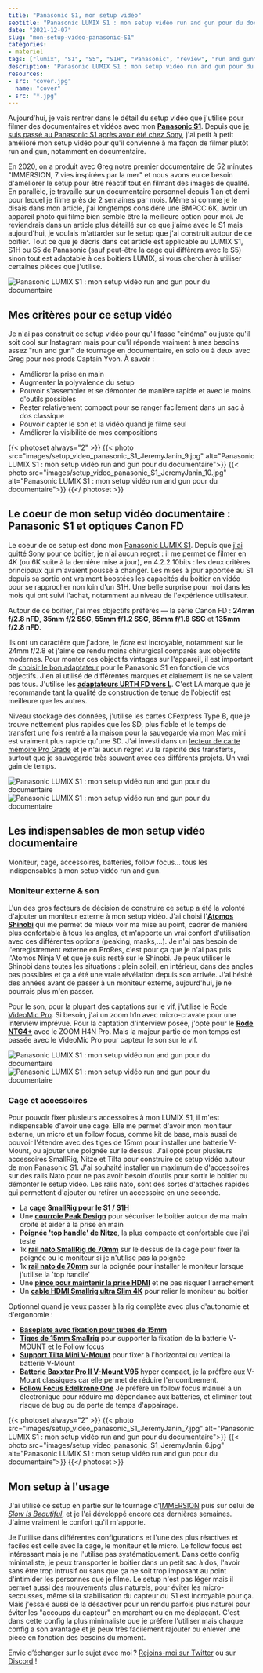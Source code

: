 ```yaml
---
title: "Panasonic S1, mon setup vidéo"
seotitle: "Panasonic LUMIX S1 : mon setup vidéo run and gun pour du documentaire"
date: "2021-12-07"
slug: "mon-setup-video-panasonic-S1"
categories:
- materiel
tags: ["lumix", "S1", "S5", "S1H", "Panasonic", "review", "run and gun", "setup vidéo", "caméra", "documentaire", "vidéo", "rig", "camera rig"]
description: "Panasonic LUMIX S1 : mon setup vidéo run and gun pour du documentaire"
resources:
- src: "cover.jpg"
  name: "cover"
- src: "*.jpg"
---
```

Aujourd'hui, je vais rentrer dans le détail du setup vidéo que j'utilise pour filmer des documentaires et vidéos avec mon [**Panasonic S1**](https://www.digit-photo.com/PANASONIC-Lumix-S1-Boitier-Nu-rPANASONICDCS1EK.html?dpa_id=21). Depuis que [je suis passé au Panasonic S1 après avoir été chez Sony](https://jeremyjanin.com/matos-photo-video-pourquoi-jai-quitte-sony-pour-le-panasonic-s1/), j'ai petit à petit amélioré mon setup vidéo pour qu'il convienne à ma façon de filmer plutôt run and gun, notamment en documentaire.

En 2020, on a produit avec Greg notre premier documentaire de 52 minutes "IMMERSION, 7 vies inspirées par la mer" et nous avons eu ce besoin d'améliorer le setup pour être réactif tout en filmant des images de qualité. En parallèle, je travaille sur un documentaire personnel depuis 1 an et demi pour lequel je filme près de 2 semaines par mois. Même si comme je le disais dans mon article, j'ai longtemps considéré une BMPCC 6K, avoir un appareil photo qui filme bien semble être la meilleure option pour moi. Je reviendrais dans un article plus détaillé sur ce que j'aime avec le S1 mais aujourd'hui, je voulais m'attarder sur le setup que j'ai construit autour de ce boitier. Tout ce que je décris dans cet article est applicable au LUMIX S1, S1H ou S5 de Panasonic (sauf peut-être la cage qui diffèrera avec le S5) sinon tout est adaptable à ces boitiers LUMIX, si vous chercher à utiliser certaines pièces que j'utilise.

![Panasonic LUMIX S1 : mon setup vidéo run and gun pour du documentaire](images/setup_video_panasonic_S1_JeremyJanin_9.gif)

## Mes critères pour ce setup vidéo

Je n'ai pas construit ce setup vidéo pour qu'il fasse "cinéma" ou juste qu'il soit cool sur Instagram mais pour qu'il réponde vraiment à mes besoins assez "run and gun" de tournage en documentaire, en solo ou à deux avec Greg pour nos prods Captain Yvon. À savoir :

- Améliorer la prise en main
- Augmenter la polyvalence du setup
- Pouvoir s'assembler et se démonter de manière rapide et avec le moins d'outils possibles
- Rester relativement compact pour se ranger facilement dans un sac à dos classique
- Pouvoir capter le son et la vidéo quand je filme seul
- Améliorer la visibilité de mes compositions

{{< photoset always="2" >}} {{< photo src="images/setup_video_panasonic_S1_JeremyJanin_9.jpg" alt="Panasonic LUMIX S1 : mon setup vidéo run and gun pour du documentaire">}} {{< photo src="images/setup_video_panasonic_S1_JeremyJanin_10.jpg" alt="Panasonic LUMIX S1 : mon setup vidéo run and gun pour du documentaire">}} {{</ photoset >}}

## Le coeur de mon setup vidéo documentaire : Panasonic S1 et optiques Canon FD

Le coeur de ce setup est donc mon [Panasonic LUMIX S1](https://www.digit-photo.com/PANASONIC-Lumix-S1-Boitier-Nu-rPANASONICDCS1EK.html?dpa_id=21). Depuis que [j'ai quitté Sony](https://jeremyjanin.com/matos-photo-video-pourquoi-jai-quitte-sony-pour-le-panasonic-s1/) pour ce boitier, je n'ai aucun regret : il me permet de filmer en 4K (ou 6K suite à la dernière mise à jour), en 4.2.2 10bits : les deux critères principaux qui m'avaient poussé à changer. Les mises à jour apportée au S1 depuis sa sortie ont vraiment boostées les capacités du boitier en vidéo pour se rapprocher non loin d'un S1H. Une belle surprise pour moi dans les mois qui ont suivi l'achat, notamment au niveau de l'expérience utilisateur.

Autour de ce boitier, j'ai mes objectifs préférés — la série Canon FD : **24mm f/2.8 nFD**, **35mm f/2 SSC**, **55mm f/1.2 SSC**, **85mm f/1.8 SSC** et **135mm f/2.8 nFD**.

Ils ont un caractère que j'adore, le *flare* est incroyable, notamment sur le 24mm f/2.8 et j'aime ce rendu moins chirurgical comparés aux objectifs modernes. Pour monter ces objectifs vintages sur l'appareil, il est important de [choisir le bon adaptateur](https://jeremyjanin.com/quel-adaptateur-dobjectif-pour-monture-l-panasonic-s1/) pour le Panasonic S1 en fonction de vos objectifs. J'en ai utilisé de différentes marques et clairement ils ne se valent pas tous. J'utilise les [**adaptateurs URTH FD vers L**](https://amzn.to/3ovljuF). C'est LA marque que je recommande tant la qualité de construction de tenue de l'objectif est meilleure que les autres.

Niveau stockage des données, j'utilise les cartes CFexpress Type B, que je trouve nettement plus rapides que les SD, plus fiable et le temps de transfert une fois rentré à la maison pour la [sauvegarde via mon Mac mini](https://jeremyjanin.com/utiliser-un-mac-mini-pour-le-montage-video-2020/) est vraiment plus rapide qu'une SD. J'ai investi dans un [lecteur de carte mémoire Pro Grade](https://amzn.to/3Dlq8N7) et je n'ai aucun regret vu la rapidité des transferts, surtout que je sauvegarde très souvent avec ces différents projets. Un vrai gain de temps.

![Panasonic LUMIX S1 : mon setup vidéo run and gun pour du documentaire](images/setup_video_panasonic_S1_JeremyJanin_2.jpg)
![Panasonic LUMIX S1 : mon setup vidéo run and gun pour du documentaire](images/setup_video_panasonic_S1_JeremyJanin_3.jpg)

## Les indispensables de mon setup vidéo documentaire

Moniteur, cage, accessoires, batteries, follow focus... tous les indispensables à mon setup vidéo run and gun.

### Moniteur externe & son

L'un des gros facteurs de décision de construire ce setup a été la volonté d'ajouter un moniteur externe à mon setup vidéo. J'ai choisi l'[**Atomos Shinobi**](https://www.digit-photo.com/ATOMOS-Shinobi-Moniteur-5-4k-HDMI-HDR-rATOMOSATOMSHBH01.html?dpa_id=21) qui me permet de mieux voir ma mise au point, cadrer de manière plus confortable à tous les angles, et m'apporte un vrai confort d'utilisation avec ces différentes options (peaking, masks,...). Je n'ai pas besoin de l'enregistrement externe en ProRes, c'est pour ça que je n'ai pas pris l'Atomos Ninja V et que je suis resté sur le Shinobi. Je peux utiliser le Shinobi dans toutes les situations : plein soleil, en intérieur, dans des angles pas possibles et ça a été une vraie révélation depuis son arrivée. J'ai hésité des années avant de passer à un moniteur externe, aujourd'hui, je ne pourrais plus m'en passer.

Pour le son, pour la plupart des captations sur le vif, j'utilise le [Rode VideoMic Pro](https://www.digit-photo.com/RODE-Microphone-VideoMic-Pro-Rycote-rRODE100262.html?dpa_id=21). Si besoin, j'ai un zoom h1n avec micro-cravate pour une interview imprévue. Pour la captation d'interview posée, j'opte pour le [**Rode NTG4+**](https://www.digit-photo.com/RODE-Microphone-NTG4-Noir-rRODE100256.html?dpa_id=21) avec le ZOOM H4N Pro. Mais la majeur partie de mon temps est passée avec le VideoMic Pro pour capteur le son sur le vif.

![Panasonic LUMIX S1 : mon setup vidéo run and gun pour du documentaire](images/setup_video_panasonic_S1_JeremyJanin_4.jpg)
![Panasonic LUMIX S1 : mon setup vidéo run and gun pour du documentaire](images/setup_video_panasonic_S1_JeremyJanin_1.jpg)

### Cage et accessoires

Pour pouvoir fixer plusieurs accessoires à mon LUMIX S1, il m'est indispensable d'avoir une cage. Elle me permet d'avoir mon moniteur externe, un micro et un follow focus, comme kit de base, mais aussi de pouvoir l'étendre avec des tiges de 15mm pour installer une batterie V-Mount, ou ajouter une poignée sur le dessus. J'ai opté pour plusieurs accessoires SmallRig, Nitze et Tilta pour construire ce setup vidéo autour de mon Panasonic S1. J'ai souhaité installer un maximum de d'accessoires sur des rails Nato pour ne pas avoir  besoin d'outils pour sortir le boitier ou démonter le setup vidéo. Les rails nato, sont des sortes d'attaches rapides qui permettent d'ajouter ou retirer un accessoire en une seconde.

- La [**cage SmallRig pour le S1 / S1H**](https://amzn.to/3IrFNxA)
- Une [**courroie Peak Design**](https://www.digit-photo.com/PEAK-DESIGN-Courroie-de-Poignet-CLUTCH-CL3-rPEAKDESIGNCL3.html?dpa_id=21) pour sécuriser le boitier autour de ma main droite et aider à la prise en main
- [**Poignée 'top handle' de Nitze**](https://amzn.to/3GCX1GH), la plus compacte et confortable que j'ai testé
- 1x [**rail nato SmallRig de 70mm**](https://amzn.to/3lI8xs7) sur le dessus de la cage pour fixer la poignée ou le moniteur si je n'utilise pas la poignée
- 1x [**rail nato de 70mm**](https://amzn.to/3ovWHTJ) sur la poignée pour installer le moniteur  lorsque j'utilise la 'top handle'
- Une [**pince pour maintenir la prise HDMI**](https://amzn.to/3px61Go) et ne pas risquer l'arrachement
- Un [**cable HDMI Smallrig ultra Slim 4K**](https://www.digit-photo.com/SMALLRIG-2956-Cable-HDMI-Ultra-Slim-4k-35cm-rSMALLRIGD187221.html?dpa_id=21) pour relier le moniteur au boitier

Optionnel quand je veux passer à la rig complète avec plus d'autonomie et d'ergonomie :

- [**Baseplate avec fixation pour tubes de 15mm**](https://amzn.to/3ov9uFW)
- [**Tiges de 15mm Smallrig**](https://amzn.to/3osyuh3) pour supporter la fixation de la batterie V-MOUNT et le Follow focus
- [**Support Tilta Mini V-Mount**](https://amzn.to/31twkFu) pour fixer à l'horizontal ou vertical la batterie V-Mount
- [**Batterie Baxxtar Pro II V-Mount V95**](https://amzn.to/3pBLqkc) hyper compact, je la préfère aux V-Mount classiques car elle permet de réduire l'encombrement.
- [**Follow Focus Edelkrone One**](https://edelkrone-eu.com/products/focusone) Je préfère un follow focus manuel à un électronique pour réduire ma dépendance aux batteries, et éliminer tout risque de bug ou de perte de temps d'appairage.

{{< photoset always="2" >}} {{< photo src="images/setup_video_panasonic_S1_JeremyJanin_7.jpg" alt="Panasonic LUMIX S1 : mon setup vidéo run and gun pour du documentaire">}} {{< photo src="images/setup_video_panasonic_S1_JeremyJanin_6.jpg" alt="Panasonic LUMIX S1 : mon setup vidéo run and gun pour du documentaire">}} {{</ photoset >}}

## Mon setup à l'usage

J'ai utilisé ce setup en partie sur le tournage d'[IMMERSION](https://www.immersion-lefilm.fr/) puis  sur celui de [*Slow Is Beautiful*](https://vimeo.com/625382741), et je l'ai développé encore ces dernières semaines. J'aime vraiment le confort qu'il m'apporte.

Je l'utilise dans différentes configurations et l'une des plus réactives et faciles est celle avec la cage, le moniteur et le micro. Le follow focus est intéressant mais je ne l'utilise pas systématiquement. Dans cette config minimaliste, je peux transporter le boitier dans un petit sac à dos, l'avoir sans être trop intrusif ou sans que ça ne soit trop imposant au point d'intimider les personnes que je filme. Le setup n'est pas léger mais il permet aussi des mouvements plus naturels, pour éviter les micro-secousses, même si la stabilisation du capteur du S1 est incroyable pour ça. Mais j'essaie aussi de la désactiver pour un rendu parfois plus naturel pour éviter les "accoups du capteur" en marchant ou en me déplaçant. C'est dans cette config la plus minimaliste que je préfère l'utiliser mais chaque config a son avantage et je peux très facilement rajouter ou enlever une pièce en fonction des besoins du moment.

Envie d’échanger sur le sujet avec moi ? [Rejoins-moi sur Twitter](https://twitter.com/jeremyjanin) ou sur [Discord](https://discord.gg/rvk5DTwT8H) !
